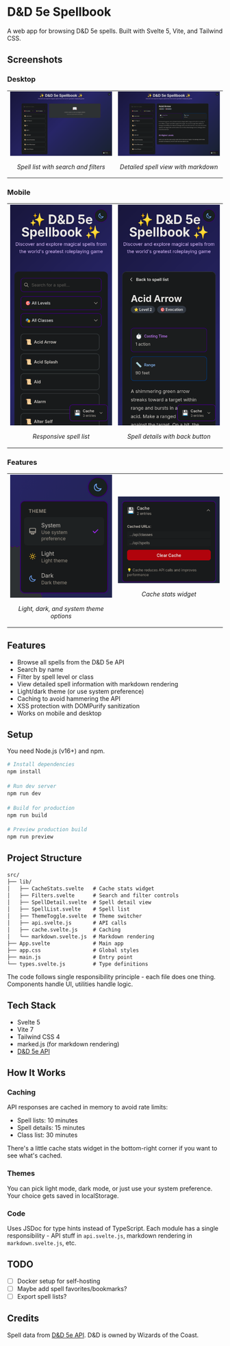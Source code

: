 # D&D 5e Spellbook

A web app for browsing D&D 5e spells. Built with Svelte 5, Vite, and Tailwind CSS.

## Screenshots

### Desktop
<table>
  <tr>
    <td width="50%">
      <img src="public/dnd-web1.png" alt="Desktop spell list">
      <p align="center"><em>Spell list with search and filters</em></p>
    </td>
    <td width="50%">
      <img src="public/dnd-web2.png" alt="Desktop spell details">
      <p align="center"><em>Detailed spell view with markdown</em></p>
    </td>
  </tr>
</table>

### Mobile
<table>
  <tr>
    <td width="50%">
      <img src="public/dnd-web3.png" alt="Mobile spell list">
      <p align="center"><em>Responsive spell list</em></p>
    </td>
    <td width="50%">
      <img src="public/dnd-web4.png" alt="Mobile spell details">
      <p align="center"><em>Spell details with back button</em></p>
    </td>
  </tr>
</table>

### Features
<table>
  <tr>
    <td width="50%">
      <img src="public/theme-change.png" alt="Theme toggle">
      <p align="center"><em>Light, dark, and system theme options</em></p>
    </td>
    <td width="50%">
      <img src="public/caching.png" alt="Cache stats">
      <p align="center"><em>Cache stats widget</em></p>
    </td>
  </tr>
</table>

## Features

- Browse all spells from the D&D 5e API
- Search by name
- Filter by spell level or class
- View detailed spell information with markdown rendering
- Light/dark theme (or use system preference)
- Caching to avoid hammering the API
- XSS protection with DOMPurify sanitization
- Works on mobile and desktop

## Setup

You need Node.js (v16+) and npm.

```bash
# Install dependencies
npm install

# Run dev server
npm run dev

# Build for production
npm run build

# Preview production build
npm run preview
```

## Project Structure

```
src/
├── lib/
│   ├── CacheStats.svelte   # Cache stats widget
│   ├── Filters.svelte      # Search and filter controls
│   ├── SpellDetail.svelte  # Spell detail view
│   ├── SpellList.svelte    # Spell list
│   ├── ThemeToggle.svelte  # Theme switcher
│   ├── api.svelte.js       # API calls
│   ├── cache.svelte.js     # Caching
│   └── markdown.svelte.js  # Markdown rendering
├── App.svelte              # Main app
├── app.css                 # Global styles
├── main.js                 # Entry point
└── types.svelte.js         # Type definitions
```

The code follows single responsibility principle - each file does one thing. Components handle UI, utilities handle logic.

## Tech Stack

- Svelte 5
- Vite 7
- Tailwind CSS 4
- marked.js (for markdown rendering)
- [D&D 5e API](https://www.dnd5eapi.co/)

## How It Works

### Caching
API responses are cached in memory to avoid rate limits:
- Spell lists: 10 minutes
- Spell details: 15 minutes
- Class list: 30 minutes

There's a little cache stats widget in the bottom-right corner if you want to see what's cached.

### Themes
You can pick light mode, dark mode, or just use your system preference. Your choice gets saved in localStorage.

### Code
Uses JSDoc for type hints instead of TypeScript. Each module has a single responsibility - API stuff in `api.svelte.js`, markdown rendering in `markdown.svelte.js`, etc.

## TODO

- [ ] Docker setup for self-hosting
- [ ] Maybe add spell favorites/bookmarks?
- [ ] Export spell lists?

## Credits

Spell data from [D&D 5e API](https://www.dnd5eapi.co/). D&D is owned by Wizards of the Coast.
